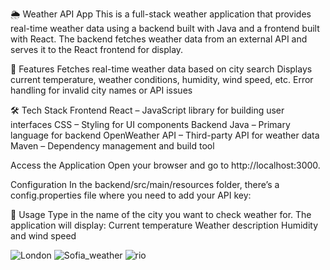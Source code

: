 🌦️ Weather API App
This is a full-stack weather application that provides real-time weather data using a backend built with Java and a frontend built with React. The backend fetches weather data from an external API and serves it to the React frontend for display.

🚀 Features
Fetches real-time weather data based on city search
Displays current temperature, weather conditions, humidity, wind speed, etc.
Error handling for invalid city names or API issues

🛠 Tech Stack
Frontend
React – JavaScript library for building user interfaces
CSS – Styling for UI components
Backend
Java – Primary language for backend
OpenWeather API – Third-party API for weather data
Maven – Dependency management and build tool

 Access the Application
Open your browser and go to http://localhost:3000.

Configuration
In the backend/src/main/resources folder, there’s a config.properties file where you need to add your API key:

📌 Usage
Type in the name of the city you want to check weather for.
The application will display:
Current temperature
Weather description
Humidity and wind speed

![London](https://github.com/user-attachments/assets/ef0cb5c7-f63e-4738-8e49-905724289a87)
![Sofia_weather](https://github.com/user-attachments/assets/73ae9277-9fc6-4ff4-a8fd-25fd86f36223)
![rio](https://github.com/user-attachments/assets/6fdf3975-ebe6-47af-ab00-fb20a943c891)


